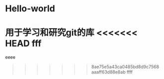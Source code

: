 # Hello-world
用于学习和研究git的库
<<<<<<< HEAD
fff
=======
eeee
>>>>>>> 8ae75e5a43ca0485bd8d9c7568aaaff63d88e8ab
ffff